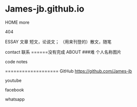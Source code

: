 # James-jb.github.io


HOME
more

404

ESSAY 文章 
短文，论说文； （用来刊登的）散文，随笔

contact 联系
======没有完成
ABOUT ###难 
个人名称图片


code notes



===================
GitHub
https://github.com/James-jb

youtube


facebook


whatsapp

